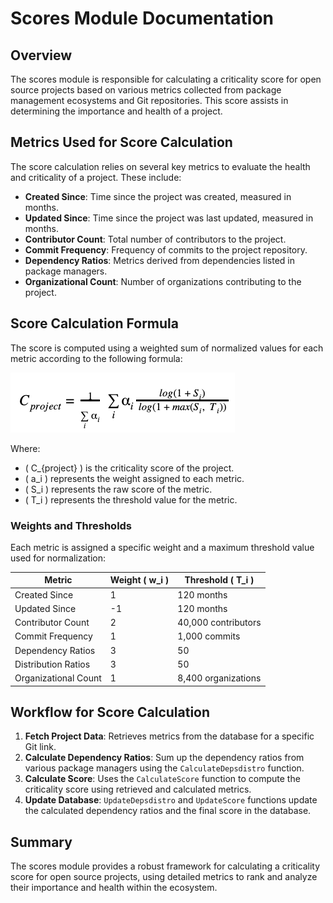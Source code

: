 # Scores Module Documentation

## Overview

The scores module is responsible for calculating a criticality score for open source projects based on various metrics collected from package management ecosystems and Git repositories. This score assists in determining the importance and health of a project.

## Metrics Used for Score Calculation

The score calculation relies on several key metrics to evaluate the health and criticality of a project. These include:

- **Created Since**: Time since the project was created, measured in months.
- **Updated Since**: Time since the project was last updated, measured in months.
- **Contributor Count**: Total number of contributors to the project.
- **Commit Frequency**: Frequency of commits to the project repository.
- **Dependency Ratios**: Metrics derived from dependencies listed in package managers.
- **Organizational Count**: Number of organizations contributing to the project.

## Score Calculation Formula

The score is computed using a weighted sum of normalized values for each metric according to the following formula:

![img](../figs/formula.png)

Where:

- \( C_{project} \) is the criticality score of the project.
- \( a_i \) represents the weight assigned to each metric.
- \( S_i \) represents the raw score of the metric.
- \( T_i \) represents the threshold value for the metric.

### Weights and Thresholds

Each metric is assigned a specific weight and a maximum threshold value used for normalization:

| Metric               | Weight \( w_i \) | Threshold \( T_i \) |
| -------------------- | ---------------- | ------------------- |
| Created Since        | 1                | 120 months          |
| Updated Since        | -1               | 120 months          |
| Contributor Count    | 2                | 40,000 contributors |
| Commit Frequency     | 1                | 1,000 commits       |
| Dependency Ratios    | 3                | 50                  |
| Distribution Ratios  | 3                | 50                  |
| Organizational Count | 1                | 8,400 organizations |

## Workflow for Score Calculation

1. **Fetch Project Data**: Retrieves metrics from the database for a specific Git link.
2. **Calculate Dependency Ratios**: Sum up the dependency ratios from various package managers using the `CalculateDepsdistro` function.
3. **Calculate Score**: Uses the `CalculateScore` function to compute the criticality score using retrieved and calculated metrics.
4. **Update Database**: `UpdateDepsdistro` and `UpdateScore` functions update the calculated dependency ratios and the final score in the database.

## Summary

The scores module provides a robust framework for calculating a criticality score for open source projects, using detailed metrics to rank and analyze their importance and health within the ecosystem.